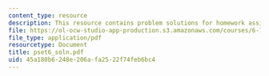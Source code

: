 ```yaml
---
content_type: resource
description: This resource contains problem solutions for homework assignment 6.
file: https://ol-ocw-studio-app-production.s3.amazonaws.com/courses/6-781j-submicrometer-and-nanometer-technology-spring-2006/45a180b6248e206afa2522f74feb6bc4_pset6_soln.pdf
file_type: application/pdf
resourcetype: Document
title: pset6_soln.pdf
uid: 45a180b6-248e-206a-fa25-22f74feb6bc4
---
```

